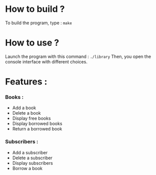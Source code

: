 # How to build ?
To build the program, type :
```make```

# How to use ?
Launch the program with this command :
```./library```
Then, you open the console interface with different choices.

# Features :
### Books :
<ul>
    <li>Add a book</li>
    <li>Delete a book</li>
    <li>Display free books</li>
    <li>Display borrowed books</li>
    <li>Return a borrowed book</li>
</ul>

### Subscribers :
<ul>
    <li>Add a subscriber</li>
    <li>Delete a subscriber</li>
    <li>Display subscribers</li>
    <li>Borrow a book</li>
</ul>